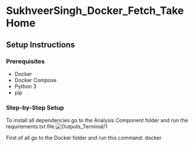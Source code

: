 # SukhveerSingh_Docker_Fetch_TakeHome

## Setup Instructions

### Prerequisites
- Docker
- Docker Compose
- Python 3
- pip

### Step-by-Step Setup
To install all dependencies go to the Analysis Component folder and run the requirements.txt file
![Outputs_Terminal/1](Outputs_Terminal/1)

First of all go to the Docker folder and run this command:
docker
